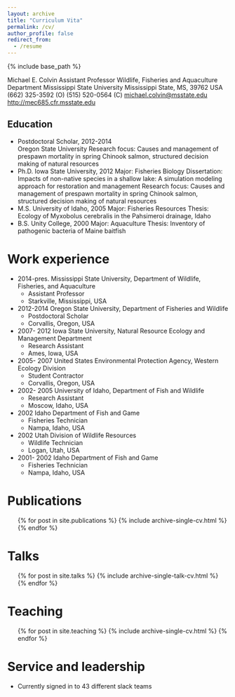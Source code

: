 ```yaml
---
layout: archive
title: "Curriculum Vita"
permalink: /cv/
author_profile: false
redirect_from:
  - /resume
---
```


{% include base_path %}

Michael E. Colvin
Assistant Professor
Wildlife, Fisheries and Aquaculture Department
Mississippi State University
Mississippi State, MS, 39762 USA
(662) 325-3592 (O)
(515) 520-0564 (C)
michael.colvin@msstate.edu
http://mec685.cfr.msstate.edu



## Education
* Postdoctoral Scholar, 2012-2014	
    Oregon State University
    Research focus:  Causes and management of prespawn mortality in spring Chinook salmon, structured decision making of natural resources
* Ph.D. Iowa State University, 2012
    Major: Fisheries Biology
    Dissertation: Impacts of non-native species in a shallow lake: A simulation modeling approach for restoration and management
    Research focus:  Causes and management of prespawn mortality in spring Chinook salmon, structured decision making of natural resources
* M.S. University of Idaho, 2005
    Major: Fisheries Resources
    Thesis: Ecology of Myxobolus cerebralis in the Pahsimeroi drainage, Idaho
* B.S. Unity College, 2000
    Major: Aquaculture
    Thesis: Inventory of pathogenic bacteria of Maine baitfish


Work experience
======
* 2014-pres. Mississippi State University, Department of Wildlife, Fisheries, and Aquaculture
    * Assistant Professor
    * Starkville, Mississippi, USA
* 2012-2014	Oregon State University, Department of Fisheries and Wildlife 
    * Postdoctoral Scholar
    * Corvallis, Oregon, USA
* 2007- 2012 Iowa State University, Natural Resource Ecology and Management Department
    * Research Assistant 
    * Ames, Iowa, USA
* 2005- 2007 United States Environmental Protection Agency, Western Ecology Division
    * Student Contractor
    * Corvallis, Oregon, USA
* 2002- 2005 University of Idaho, Department of Fish and Wildlife
    * Research Assistant 
    * Moscow, Idaho, USA
* 2002	Idaho Department of Fish and Game
    * Fisheries Technician 
    * Nampa, Idaho, USA
* 2002	Utah Division of Wildlife Resources
    * Wildlife Technician 
    * Logan, Utah, USA
* 2001- 2002	Idaho Department of Fish and Game 
    * Fisheries Technician 
    * Nampa, Idaho, USA

 

Publications
======
  <ul>{% for post in site.publications %}
    {% include archive-single-cv.html %}
  {% endfor %}</ul>
  
Talks
======
  <ul>{% for post in site.talks %}
    {% include archive-single-talk-cv.html %}
  {% endfor %}</ul>
  
Teaching
======
  <ul>{% for post in site.teaching %}
    {% include archive-single-cv.html %}
  {% endfor %}</ul>
  
Service and leadership
======
* Currently signed in to 43 different slack teams
